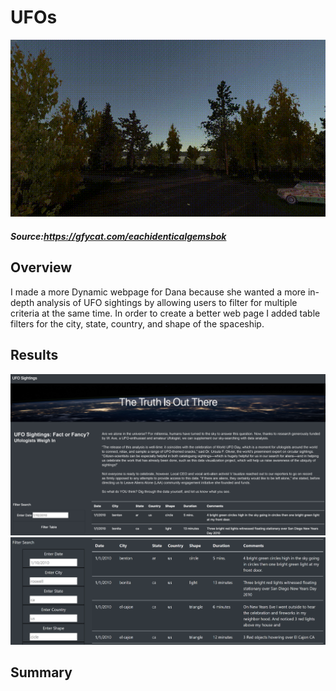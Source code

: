 # UFOs

 
 ![img](https://github.com/Edgarhv/UFOs/blob/e68038d2a33740e85718bb269e90e8fd566ca552/EachIdenticalGemsbok-mobile.gif)
##### Source:https://gfycat.com/eachidenticalgemsbok


## Overview
I made a more Dynamic webpage for Dana because she wanted a more in-depth analysis of UFO sightings by allowing users to filter for multiple criteria at the same time. In order to create a better web page I added table filters for the city, state, country, and shape of the spaceship.

## Results
![img](https://github.com/Edgarhv/UFOs/blob/7097a5ca0c6bc1f3c64f6fc0988642151f556f96/static/images/noDynamic_webpage.png)
![img](https://github.com/Edgarhv/UFOs/blob/816ae7eeb1f9047e4d1979a9b6fab6fa70d9994c/static/images/Dynamic_webpage.png)

## Summary
